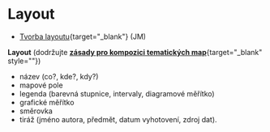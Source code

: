 # Layout

-   [Tvorba layoutu](https://moodle-vyuka.cvut.cz/draftfile.php/12299/user/draft/752410911/layout_.pdf "Tvorba layoutu"){target="_blank"} (JM)

**Layout** (dodržujte [**zásady pro kompozici tematických map**](https://moodle-vyuka.cvut.cz/pluginfile.php/552270/mod_page/content/10/MAPK_kompozice_mapy.pdf){target="_blank" style=""})

-   název (co?, kde?, kdy?)
-   mapové pole
-   legenda (barevná stupnice, intervaly, diagramové měřítko)
-   grafické měřítko
-   směrovka
-   tiráž (jméno autora, předmět, datum vyhotovení, zdroj dat).
